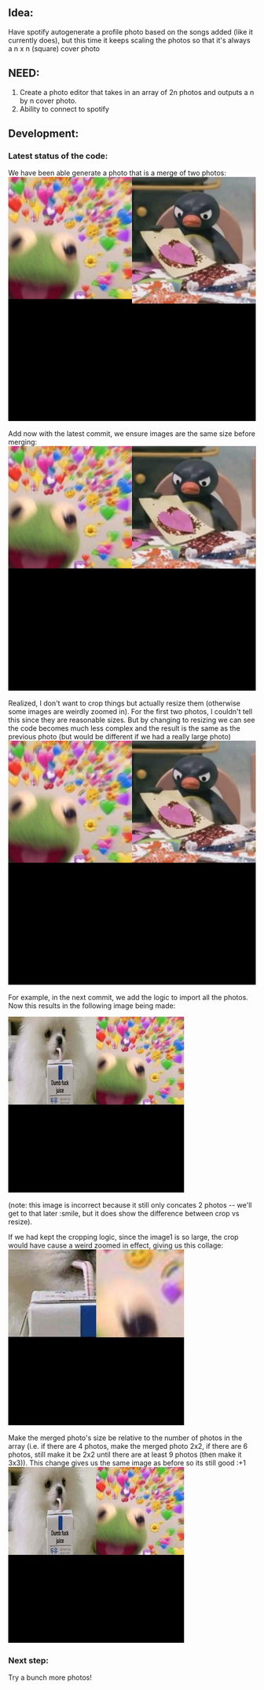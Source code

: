 ## Idea:
Have spotify autogenerate a profile photo based on the songs added (like it currently does), but this time it keeps scaling the photos so that it's always a n x n (square) cover photo

## NEED: 
1) Create a photo editor that takes in an array of 2n photos and outputs a n by n cover photo. 
2) Ability to connect to spotify 



## Development: 

### Latest status of the code: 

We have been able generate a photo that is a merge of two photos: 
![image](test-images/testMerge2&3.jpeg)

Add now with the latest commit, we ensure images are the same size before merging: 
![image](test-images/testMerge2&3-make-images-same-size.jpeg)

Realized, I don't want to crop things but actually resize them (otherwise some images are weirdly zoomed in). For the first two photos, I couldn't tell this since they are reasonable sizes. But by changing to resizing we can see the code becomes much less complex and the result is the same as the previous photo (but would be different if we had a really large photo)
![image](test-images/testMerge2&3-make-images-same-size-VIA-resize.jpeg)

For example, in the next commit, we add the logic to import all the photos. Now this results in the following image being made:

![image](test-images/testMergeALL-with-resize.jpeg)

(note: this image is incorrect because it still only concates 2 photos -- we'll get to that later :smile, but it does show the difference between crop vs resize). 

If we had kept the cropping logic, since the image1 is so large, the crop would have cause a weird zoomed in effect, giving us this collage: 
![image](test-images/testMergeALL-with-crop.jpeg)

Make the merged photo's size be relative to the number of photos in the array (i.e. if there are 4 photos, make the merged photo 2x2, if there are 6 photos, still make it be 2x2 until there are at least 9 photos (then make it 3x3)). This change gives us the same image as before so its still good :+1
![image](test-images/test-n-by-n-size.jpeg)

### Next step: 
Try a bunch more photos! 